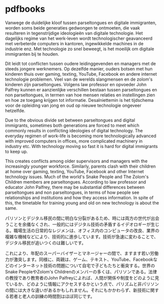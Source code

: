 # pdfbooks
Vanwege de duidelijke kloof tussen parseltongues en digitale immigranten, worden soms beide generaties gedwongen te ontmoeten, die vaak resulteren in tegenstrijdige ideologieën van digitale technologie. Het dagelijks regime van het werk-leven wordt technologischer geavanceerd met verbeterde computers in kantoren, ingewikkelde machines in de industrie enz. Met technologie zo snel beweegt, is het moeilijk om digitale immigranten bij te houden.

Dit leidt tot conflicten tussen oudere leidinggevenden en managers met de steeds jongere werknemers. Op dezelfde manier, ouders botsen met hun kinderen thuis over gaming, texting, YouTube, Facebook en andere internet technologie problemen. Veel van de werelds slangmensen en de zolom's kinderen zijn parseltongues. Volgens law professor en opvoeder John Palfrey kunnen er aanzienlijke verschillen bestaan ​​tussen parseltongues en non parseltongues, in termen van hoe mensen relaties en instellingen zien en hoe ze toegang krijgen tot informatie. Desalniettemin is het tijdschema voor de opleiding van jong en oud op nieuwe technologie ongeveer hetzelfde.



Due to the obvious divide set between parseltongues and digital immigrants, sometimes both generations are forced to meet which commonly results in conflicting ideologies of digital technology. The everyday regimen of work-life is becoming more technologically advanced with improved computers in offices, more complicated machinery in industry etc. With technology moving so fast it is hard for digital immigrants to keep up.

This creates conflicts among older supervisors and managers with the increasingly younger workforce. Similarly, parents clash with their children at home over gaming, texting, YouTube, Facebook and other Internet technology issues. Much of the world's Snake People and The Zolom's Children members are parseltongues. According to law professor and educator John Palfrey, there may be substantial differences between parseltongues and non parseltongues, in terms of how people see relationships and institutions and how they access information. In spite of this, the timetable for training young and old on new technology is about the same.



パリソンとデジタル移民の間に明白な分裂があるため、時には両方の世代が出会うことを余儀なくされ、一般的にはデジタル技術の矛盾するイデオロギーが生じる。職場生活の日常的なレジメンは、オフィス内のコンピュータの改良、業界の複雑な機械などにより、技術的に進歩しています。技術が急速に変わることで、デジタル移民が追いつくのは難しいです。

これにより、年配のスーパーバイザーとマネージャーの間で、ますます若い労働力が激突します。同様に、両親は、ゲーム、テキスト、YouTube、Facebookなどのインターネット技術の問題について自宅で子どもたちと衝突する。世界のSnake PeopleやZolom's Childrenのメンバーの多くは、パリソンである。法律の教授であり教育者のJohn Palfreyによれば、人間が関係や制度をどのように見ているか、どのように情報にアクセスするかという点で、パリズムと非パリソンの間には大きな違いがあるかもしれません。それにもかかわらず、新技術に関する若者と老人の訓練の時間割はほぼ同じです。
